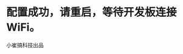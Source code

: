 <!--
 * @Author: CuiYao
 * @Date: 2022-10-27 17:46:46
 * @LastEditors: CuiYao
 * @LastEditTime: 2022-10-27 17:54:30
 * @FilePath: /esp-outlet/otherInfo/Htmlret_zip.md
-->
<!DOCTYPE html><html><head><title>配网页面</title><meta charset=\"UTF-8\"><style>.header{padding:100px;text-align:center;background:#1a83bc;color:white}.header h1{font-size:40px}</style></head><body><div class=\"header\"><h1>配置成功，请重启，等待开发板连接WiFi。</h1><p>小崔搞科技出品</p></div></body></html>